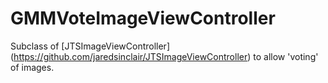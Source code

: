 GMMVoteImageViewController
==========================

Subclass of [JTSImageViewController] (https://github.com/jaredsinclair/JTSImageViewController) to allow 'voting' of images.
